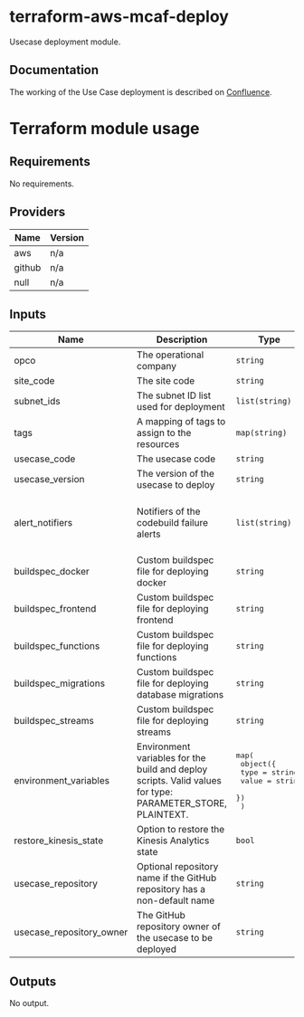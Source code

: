 # terraform-aws-mcaf-deploy

Usecase deployment module.

## Documentation
The working of the Use Case deployment is described on [Confluence](https://sbp-heineken.atlassian.net/wiki/spaces/HOME/pages/964723249/Use+Case+development).

# Terraform module usage

<!--- BEGIN_TF_DOCS --->
## Requirements

No requirements.

## Providers

| Name | Version |
|------|---------|
| aws | n/a |
| github | n/a |
| null | n/a |

## Inputs

| Name | Description | Type | Default | Required |
|------|-------------|------|---------|:--------:|
| opco | The operational company | `string` | n/a | yes |
| site\_code | The site code | `string` | n/a | yes |
| subnet\_ids | The subnet ID list used for deployment | `list(string)` | n/a | yes |
| tags | A mapping of tags to assign to the resources | `map(string)` | n/a | yes |
| usecase\_code | The usecase code | `string` | n/a | yes |
| usecase\_version | The version of the usecase to deploy | `string` | n/a | yes |
| alert\_notifiers | Notifiers of the codebuild failure alerts | `list(string)` | <pre>[<br>  "@mon-heineken@schubergphilis.com",<br>  "@opsgenie-heineken"<br>]</pre> | no |
| buildspec\_docker | Custom buildspec file for deploying docker | `string` | `null` | no |
| buildspec\_frontend | Custom buildspec file for deploying frontend | `string` | `null` | no |
| buildspec\_functions | Custom buildspec file for deploying functions | `string` | `null` | no |
| buildspec\_migrations | Custom buildspec file for deploying database migrations | `string` | `null` | no |
| buildspec\_streams | Custom buildspec file for deploying streams | `string` | `null` | no |
| environment\_variables | Environment variables for the build and deploy scripts. Valid values for type: PARAMETER\_STORE, PLAINTEXT. | <pre>map(<br>    object({<br>      type  = string<br>      value = string<br>    })<br>  )</pre> | `{}` | no |
| restore\_kinesis\_state | Option to restore the Kinesis Analytics state | `bool` | `true` | no |
| usecase\_repository | Optional repository name if the GitHub repository has a non-default name | `string` | `null` | no |
| usecase\_repository\_owner | The GitHub repository owner of the usecase to be deployed | `string` | `"connectedbrewery"` | no |

## Outputs

No output.

<!--- END_TF_DOCS --->
